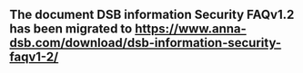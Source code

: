 ## The document DSB information Security FAQv1.2 has been migrated to https://www.anna-dsb.com/download/dsb-information-security-faqv1-2/
